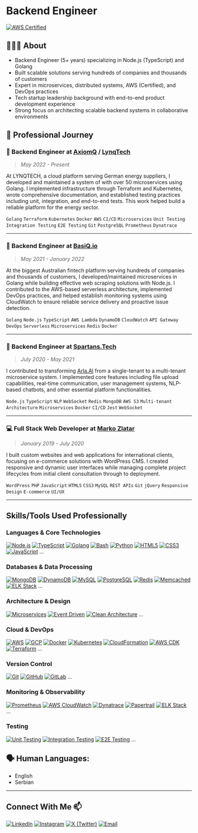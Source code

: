 # Backend Engineer
[![AWS Certified](https://img.shields.io/badge/AWS-Certified_Solutions_Architect-FF9900?style=flat&logo=amazon-aws&logoColor=white)](https://cp.certmetrics.com/amazon/en/public/verify/credential/7b466343bb7a464d8868e9c425668bc0) 
## 🧑🏻‍💻 About
- Backend Engineer (5+ years) specializing in Node.js (TypeScript) and Golang
- Built scalable solutions serving hundreds of companies and thousands of customers
- Expert in microservices, distributed systems, AWS (Certified), and DevOps practices
- Tech startup leadership background with end-to-end product development experience
- Strong focus on architecting scalable backend systems in collaborative environments
## 💼 Professional Journey

### 🚀 Backend Engineer at [AxiomQ](https://axiomq.com/) / [LynqTech](https://www.lynq.tech/)
> *May 2022 - Present*

At LYNQTECH, a cloud platform serving German energy suppliers, I developed and maintained a system of with over 50 microservices using Golang. I implemented infrastructure through Terraform and Kubernetes, wrote comprehensive documentation, and established testing practices including unit, integration, and end-to-end tests. This work helped build a reliable platform for the energy sector.

`Golang` `Terraform` `Kubernetes` `Docker` `AWS` `CI/CD` `Microservices` `Unit Testing` `Integration Testing` `E2E Testing` `Git` `PostgreSQL` `Prometheus` `Dynatrace`

---

### 🏦 Backend Engineer at [BasiQ.io](https://www.basiq.io/home.html)
> *May 2021 - January 2022*

At the biggest Australian fintech platform serving hundreds of companies and thousands of customers, I developed/maintained microservices in Golang while building effective web scraping solutions with Node.js. I contributed to the AWS-based serverless architecture, implemented DevOps practices, and helped establish monitoring systems using CloudWatch to ensure reliable service delivery and proactive issue detection.

`Golang` `Node.js` `TypeScript` `AWS Lambda` `DynamoDB` `CloudWatch` `API Gateway` `DevOps` `Serverless` `Microservices` `Redis` `Docker`

---

### 🤖 Backend Engineer at [Spartans.Tech](https://spartans.tech/)
> *July 2020 - May 2021*

I contributed to transforming [Arla.AI](https://arla.ai/) from a single-tenant to a multi-tenant microservice system. I implemented core features including file upload capabilities, real-time communication, user management systems, NLP-based chatbots, and other essential platform functionalities.

`Node.js` `TypeScript` `NLP` `WebSocket` `Redis` `MongoDB` `AWS S3` `Multi-tenant Architecture` `Microservices` `Docker` `CI/CD` `Jest` `WebSocket`

---

### 💻 Full Stack Web Developer at [Marko Zlatar](www.linkedin.com/in/mark01zlatar)
> *January 2019 - July 2020*

I built custom websites and web applications for international clients, focusing on e-commerce solutions with WordPress CMS. I created responsive and dynamic user interfaces while managing complete project lifecycles from initial client consultation through to deployment.

`WordPress` `PHP` `JavaScript` `HTML5` `CSS3` `MySQL` `REST APIs` `Git` `jQuery` `Responsive Design` `E-commerce` `UI/UX`

---
## Skills/Tools Used Professionally
### Languages & Core Technologies
[![Node.js](https://img.shields.io/badge/Node.js-339933?style=flat&logo=nodedotjs&logoColor=white)](https://nodejs.org/) [![TypeScript](https://img.shields.io/badge/TypeScript-3178C6?style=flat&logo=typescript&logoColor=white)](https://www.typescriptlang.org/) [![Golang](https://img.shields.io/badge/Go-00ADD8?style=flat&logo=go&logoColor=white)](https://golang.org/) [![Bash](https://img.shields.io/badge/Bash-4EAA25?style=flat&logo=gnu-bash&logoColor=white)](https://www.gnu.org/software/bash/) [![Python](https://img.shields.io/badge/Python-3776AB?style=flat&logo=python&logoColor=white)](https://www.python.org/) [![HTML5](https://img.shields.io/badge/HTML5-E34F26?style=flat&logo=html5&logoColor=white)](https://developer.mozilla.org/en-US/docs/Web/HTML) [![CSS3](https://img.shields.io/badge/CSS3-1572B6?style=flat&logo=css3&logoColor=white)](https://developer.mozilla.org/en-US/docs/Web/CSS) [![JavaScript](https://img.shields.io/badge/JavaScript-F7DF1E?style=flat&logo=javascript&logoColor=black)](https://developer.mozilla.org/en-US/docs/Web/JavaScript) ...
### Databases & Data Processing
[![MongoDB](https://img.shields.io/badge/MongoDB-47A248?style=flat&logo=mongodb&logoColor=white)](https://www.mongodb.com/) [![DynamoDB](https://img.shields.io/badge/DynamoDB-4053D6?style=flat&logo=amazon-dynamodb&logoColor=white)](https://aws.amazon.com/dynamodb/) [![MySQL](https://img.shields.io/badge/MySQL-4479A1?style=flat&logo=mysql&logoColor=white)](https://www.mysql.com/) [![PostgreSQL](https://img.shields.io/badge/PostgreSQL-336791?style=flat&logo=postgresql&logoColor=white)](https://www.postgresql.org/) [![Redis](https://img.shields.io/badge/Redis-DC382D?style=flat&logo=redis&logoColor=white)](https://redis.io/) [![Memcached](https://img.shields.io/badge/Memcached-1E90FF?style=flat&logo=memcached&logoColor=white)](https://memcached.org/) [![ELK Stack](https://img.shields.io/badge/ELK_Stack-005571?style=flat&logo=elastic&logoColor=white)](https://www.elastic.co/) ...
### Architecture & Design
[![Microservices](https://img.shields.io/badge/Microservices-1572B6?style=flat&logo=go&logoColor=white)](https://microservices.io/) [![Event Driven](https://img.shields.io/badge/Event_Driven-7B1FA2?style=flat&logo=apache-kafka&logoColor=white)](https://www.eventstoredb.com/) [![Clean Architecture](https://img.shields.io/badge/Clean_Architecture-FF6C37?style=flat&logo=clean-code&logoColor=white)](https://blog.cleancoder.com/uncle-bob/2012/08/13/the-clean-architecture.html) ...
### Cloud & DevOps
[![AWS](https://img.shields.io/badge/AWS-232F3E?style=flat&logo=amazon-web-services&logoColor=white)](https://aws.amazon.com/) [![GCP](https://img.shields.io/badge/GCP-4285F4?style=flat&logo=google-cloud&logoColor=white)](https://cloud.google.com/) [![Docker](https://img.shields.io/badge/Docker-2496ED?style=flat&logo=docker&logoColor=white)](https://www.docker.com/) [![Kubernetes](https://img.shields.io/badge/Kubernetes-326CE5?style=flat&logo=kubernetes&logoColor=white)](https://kubernetes.io/) [![CloudFormation](https://img.shields.io/badge/CloudFormation-FF9900?style=flat&logo=amazon-aws&logoColor=white)](https://aws.amazon.com/cloudformation/) [![AWS CDK](https://img.shields.io/badge/AWS_CDK-232F3E?style=flat&logo=amazon-aws&logoColor=white)](https://aws.amazon.com/cdk/) [![Terraform](https://img.shields.io/badge/Terraform-7B42BC?style=flat&logo=terraform&logoColor=white)](https://www.terraform.io/) ...
### Version Control
[![Git](https://img.shields.io/badge/Git-F05032?style=flat&logo=git&logoColor=white)](https://git-scm.com/) [![GitHub](https://img.shields.io/badge/GitHub-181717?style=flat&logo=github&logoColor=white)](https://github.com/) [![GitLab](https://img.shields.io/badge/GitLab-FC6D26?style=flat&logo=gitlab&logoColor=white)](https://gitlab.com/) ...
### Monitoring & Observability
[![Prometheus](https://img.shields.io/badge/Prometheus-E6522C?style=flat&logo=prometheus&logoColor=white)](https://prometheus.io/) [![AWS CloudWatch](https://img.shields.io/badge/CloudWatch-FF4F8B?style=flat&logo=amazon-web-services&logoColor=white)](https://aws.amazon.com/cloudwatch/) [![Dynatrace](https://img.shields.io/badge/Dynatrace-1496FF?style=flat&logo=dynatrace&logoColor=white)](https://www.dynatrace.com/) [![Papertrail](https://img.shields.io/badge/Papertrail-4A154B?style=flat&logo=papertrail&logoColor=white)](https://www.papertrail.com/) [![ELK Stack](https://img.shields.io/badge/ELK_Stack-005571?style=flat&logo=elastic&logoColor=white)](https://www.elastic.co/) ...
### Testing
[![Unit Testing](https://img.shields.io/badge/Unit_Testing-25A162?style=flat&logo=jest&logoColor=white)](https://go.dev/) [![Integration Testing](https://img.shields.io/badge/Integration_Testing-43B02A?style=flat&logo=cypress&logoColor=white)](https://go.dev/) [![E2E Testing](https://img.shields.io/badge/E2E_Testing-34A853?style=flat&logo=testinglibrary&logoColor=white)](https://go.dev/) ...
## 🗣️ Human Languages:
- English
- Serbian
---
## Connect With Me 📫
[![LinkedIn](https://img.shields.io/badge/LinkedIn-%230077B5.svg?style=flat&logo=linkedin&logoColor=white)](https://linkedin.com/in/mark01zlatar) [![Instagram](https://img.shields.io/badge/Instagram-%23E4405F.svg?style=flat&logo=instagram&logoColor=white)](https://instagram.com/mark01zlatar) [![X (Twitter)](https://img.shields.io/badge/X-%23000000.svg?style=flat&logo=x&logoColor=white)](https://twitter.com/mark01zlatar) [![Email](https://img.shields.io/badge/Email-%23D14836.svg?style=flat&logo=gmail&logoColor=white)](mailto:markozlatar01+github@gmail.com)
